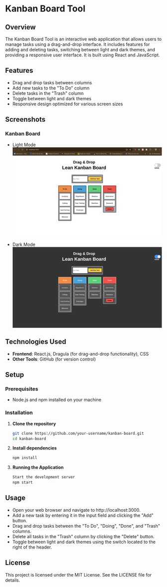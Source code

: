 # Kanban Board Tool

## Overview

The Kanban Board Tool is an interactive web application that allows users to manage tasks using a drag-and-drop interface. It includes features for adding and deleting tasks, switching between light and dark themes, and providing a responsive user interface. It is built using React and JavaScript.

## Features

- Drag and drop tasks between columns
- Add new tasks to the "To Do" column
- Delete tasks in the "Trash" column
- Toggle between light and dark themes
- Responsive design optimized for various screen sizes

## Screenshots

### Kanban Board
- Light Mode
![Light Theme](./Light.png)

- Dark Mode
![Dark Theme](./Dark.png)

## Technologies Used

- **Frontend**: React.js, Dragula (for drag-and-drop functionality), CSS
- **Other Tools**: GitHub (for version control)

## Setup

### Prerequisites

- Node.js and npm installed on your machine

### Installation

1. **Clone the repository**

   ```sh
   git clone https://github.com/your-username/kanban-board.git
   cd kanban-board

2. **Install dependencies**

   ```sh
   npm install

3. **Running the Application**

   ```sh
   Start the development server
   npm start


## Usage
- Open your web browser and navigate to http://localhost:3000.
- Add a new task by entering it in the input field and clicking the "Add" button.
- Drag and drop tasks between the "To Do", "Doing", "Done", and "Trash" columns.
- Delete all tasks in the "Trash" column by clicking the "Delete" button.
- Toggle between light and dark themes using the switch located to the right of the header.

## License
This project is licensed under the MIT License. See the LICENSE file for details.


